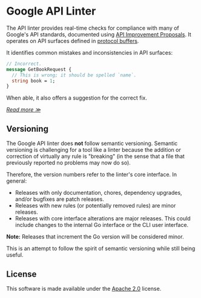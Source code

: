 # Google API Linter

The API linter provides real-time checks for compliance with many of Google's
API standards, documented using [API Improvement Proposals][]. It operates on
API surfaces defined in [protocol buffers][].

It identifies common mistakes and inconsistencies in API surfaces:

```proto
// Incorrect.
message GetBookRequest {
  // This is wrong; it should be spelled `name`.
  string book = 1;
}
```

When able, it also offers a suggestion for the correct fix.

[_Read more ≫_](https://linter.aip.dev/)

## Versioning

The Google API linter does **not** follow semantic versioning. Semantic
versioning is challenging for a tool like a linter because the addition or
correction of virtually any rule is "breaking" (in the sense that a file that
previously reported no problems may now do so).

Therefore, the version numbers refer to the linter's core interface. In
general:

- Releases with only documentation, chores, dependency upgrades, and/or
  bugfixes are patch releases.
- Releases with new rules (or potentially removed rules) are minor releases.
- Releases with core interface alterations are major releases. This could
  include changes to the internal Go interface or the CLI user interface.

**Note:** Releases that increment the Go version will be considered minor.

This is an attempt to follow the spirit of semantic versioning while still
being useful.

## License

This software is made available under the [Apache 2.0][] license.

[apache 2.0]: https://www.apache.org/licenses/LICENSE-2.0
[api improvement proposals]: https://aip.dev/
[protocol buffers]: https://developers.google.com/protocol-buffers
[rule documentation]: ./rules/index.md
